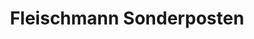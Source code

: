 ---
title: "Fleischmann Sonderposten"
url: /regensburg/fleischmann-sonderposten/
shop: Kramladen
---